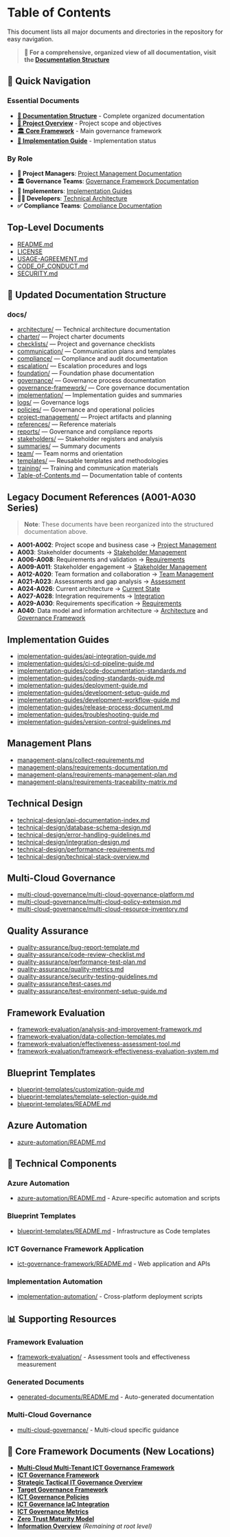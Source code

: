 # Table of Contents

This document lists all major documents and directories in the repository for easy navigation.

> **📖 For a comprehensive, organized view of all documentation, visit the [Documentation Structure](docs/README.md)**

## 🚀 Quick Navigation

### Essential Documents
- **[📖 Documentation Structure](docs/README.md)** - Complete organized documentation
- **[🎯 Project Overview](docs/project-management/A001-Project-Scope-and-Objectives.md)** - Project scope and objectives  
- **[🏛️ Core Framework](docs/governance-framework/core-framework/ICT-Governance-Framework.md)** - Main governance framework
- **[🚀 Implementation Guide](docs/implementation/summaries/IMPLEMENTATION-SUMMARY.md)** - Implementation status

### By Role
- **👥 Project Managers**: [Project Management Documentation](docs/project-management/)
- **🏛️ Governance Teams**: [Governance Framework Documentation](docs/governance-framework/)
- **🔧 Implementers**: [Implementation Guides](docs/implementation/)
- **👨‍💻 Developers**: [Technical Architecture](docs/architecture/)
- **✅ Compliance Teams**: [Compliance Documentation](docs/compliance/)

## Top-Level Documents

- [README.md](README.md)
- [LICENSE](LICENSE)
- [USAGE-AGREEMENT.md](USAGE-AGREEMENT.md)
- [CODE_OF_CONDUCT.md](CODE_OF_CONDUCT.md)
- [SECURITY.md](SECURITY.md)


## 📁 Updated Documentation Structure

### docs/
- [architecture/](architecture/) — Technical architecture documentation
- [charter/](charter/) — Project charter documents
- [checklists/](checklists/) — Project and governance checklists
- [communication/](communication/) — Communication plans and templates
- [compliance/](compliance/) — Compliance and audit documentation
- [escalation/](escalation/) — Escalation procedures and logs
- [foundation/](foundation/) — Foundation phase documentation
- [governance/](governance/) — Governance process documentation
- [governance-framework/](governance-framework/) — Core governance documentation
- [implementation/](implementation/) — Implementation guides and summaries
- [logs/](logs/) — Governance logs
- [policies/](policies/) — Governance and operational policies
- [project-management/](project-management/) — Project artifacts and planning
- [references/](references/) — Reference materials
- [reports/](reports/) — Governance and compliance reports
- [stakeholders/](stakeholders/) — Stakeholder registers and analysis
- [summaries/](summaries/) — Summary documents
- [team/](team/) — Team norms and orientation
- [templates/](templates/) — Reusable templates and methodologies
- [training/](training/) — Training and communication materials
- [Table-of-Contents.md](Table-of-Contents.md) — Documentation table of contents

## Legacy Document References (A001-A030 Series)
> **Note**: These documents have been reorganized into the structured documentation above.

- **A001-A002**: Project scope and business case → [Project Management](docs/project-management/)
- **A003**: Stakeholder documents → [Stakeholder Management](docs/project-management/stakeholder-management/)
- **A006-A008**: Requirements and validation → [Requirements](docs/project-management/requirements/)
- **A009-A011**: Stakeholder engagement → [Stakeholder Management](docs/project-management/stakeholder-management/)
- **A012-A020**: Team formation and collaboration → [Team Management](docs/project-management/team-management/)
- **A021-A023**: Assessments and gap analysis → [Assessment](docs/governance-framework/assessment/)
- **A024-A026**: Current architecture → [Current State](docs/architecture/current-state/)
- **A027-A028**: Integration requirements → [Integration](docs/architecture/integration/)
- **A029-A030**: Requirements specification → [Requirements](docs/project-management/requirements/)
- **A040**: Data model and information architecture → [Architecture](docs/architecture/) and [Governance Framework](docs/governance-framework/)

## Implementation Guides
- [implementation-guides/api-integration-guide.md](implementation-guides/api-integration-guide.md)
- [implementation-guides/ci-cd-pipeline-guide.md](implementation-guides/ci-cd-pipeline-guide.md)
- [implementation-guides/code-documentation-standards.md](implementation-guides/code-documentation-standards.md)
- [implementation-guides/coding-standards-guide.md](implementation-guides/coding-standards-guide.md)
- [implementation-guides/deployment-guide.md](implementation-guides/deployment-guide.md)
- [implementation-guides/development-setup-guide.md](implementation-guides/development-setup-guide.md)
- [implementation-guides/development-workflow-guide.md](implementation-guides/development-workflow-guide.md)
- [implementation-guides/release-process-document.md](implementation-guides/release-process-document.md)
- [implementation-guides/troubleshooting-guide.md](implementation-guides/troubleshooting-guide.md)
- [implementation-guides/version-control-guidelines.md](implementation-guides/version-control-guidelines.md)

## Management Plans
- [management-plans/collect-requirements.md](management-plans/collect-requirements.md)
- [management-plans/requirements-documentation.md](management-plans/requirements-documentation.md)
- [management-plans/requirements-management-plan.md](management-plans/requirements-management-plan.md)
- [management-plans/requirements-traceability-matrix.md](management-plans/requirements-traceability-matrix.md)

## Technical Design
- [technical-design/api-documentation-index.md](technical-design/api-documentation-index.md)
- [technical-design/database-schema-design.md](technical-design/database-schema-design.md)
- [technical-design/error-handling-guidelines.md](technical-design/error-handling-guidelines.md)
- [technical-design/integration-design.md](technical-design/integration-design.md)
- [technical-design/performance-requirements.md](technical-design/performance-requirements.md)
- [technical-design/technical-stack-overview.md](technical-design/technical-stack-overview.md)

## Multi-Cloud Governance
- [multi-cloud-governance/multi-cloud-governance-platform.md](multi-cloud-governance/multi-cloud-governance-platform.md)
- [multi-cloud-governance/multi-cloud-policy-extension.md](multi-cloud-governance/multi-cloud-policy-extension.md)
- [multi-cloud-governance/multi-cloud-resource-inventory.md](multi-cloud-governance/multi-cloud-resource-inventory.md)

## Quality Assurance
- [quality-assurance/bug-report-template.md](quality-assurance/bug-report-template.md)
- [quality-assurance/code-review-checklist.md](quality-assurance/code-review-checklist.md)
- [quality-assurance/performance-test-plan.md](quality-assurance/performance-test-plan.md)
- [quality-assurance/quality-metrics.md](quality-assurance/quality-metrics.md)
- [quality-assurance/security-testing-guidelines.md](quality-assurance/security-testing-guidelines.md)
- [quality-assurance/test-cases.md](quality-assurance/test-cases.md)
- [quality-assurance/test-environment-setup-guide.md](quality-assurance/test-environment-setup-guide.md)

## Framework Evaluation
- [framework-evaluation/analysis-and-improvement-framework.md](framework-evaluation/analysis-and-improvement-framework.md)
- [framework-evaluation/data-collection-templates.md](framework-evaluation/data-collection-templates.md)
- [framework-evaluation/effectiveness-assessment-tool.md](framework-evaluation/effectiveness-assessment-tool.md)
- [framework-evaluation/framework-effectiveness-evaluation-system.md](framework-evaluation/framework-effectiveness-evaluation-system.md)

## Blueprint Templates
- [blueprint-templates/customization-guide.md](blueprint-templates/customization-guide.md)
- [blueprint-templates/template-selection-guide.md](blueprint-templates/template-selection-guide.md)
- [blueprint-templates/README.md](blueprint-templates/README.md)

## Azure Automation
- [azure-automation/README.md](azure-automation/README.md)

## 🔧 Technical Components

### Azure Automation
- [azure-automation/README.md](azure-automation/README.md) - Azure-specific automation and scripts

### Blueprint Templates  
- [blueprint-templates/README.md](blueprint-templates/README.md) - Infrastructure as Code templates

### ICT Governance Framework Application
- [ict-governance-framework/README.md](ict-governance-framework/README.md) - Web application and APIs

### Implementation Automation
- [implementation-automation/](implementation-automation/) - Cross-platform deployment scripts

## 📊 Supporting Resources

### Framework Evaluation
- [framework-evaluation/](framework-evaluation/) - Assessment tools and effectiveness measurement

### Generated Documents
- [generated-documents/README.md](generated-documents/README.md) - Auto-generated documentation

### Multi-Cloud Governance
- [multi-cloud-governance/](multi-cloud-governance/) - Multi-cloud specific guidance

## 📄 Core Framework Documents (New Locations)
- **[Multi-Cloud Multi-Tenant ICT Governance Framework](docs/governance-framework/core-framework/Multi-Cloud-Multi-Tenant-ICT-Governance-Framework.md)**
- **[ICT Governance Framework](docs/governance-framework/core-framework/ICT-Governance-Framework.md)**
- **[Strategic Tactical IT Governance Overview](docs/governance-framework/core-framework/Strategic-Tactical-IT-Governance-Overview.md)**
- **[Target Governance Framework](docs/governance-framework/target-framework/Target-Governance-Framework.md)**
- **[ICT Governance Policies](docs/policies/governance/ICT-Governance-Policies.md)**
- **[ICT Governance IaC Integration](docs/architecture/integration/ICT-Governance-IaC-Integration.md)**
- **[ICT Governance Metrics](docs/governance-framework/metrics/ICT-Governance-Metrics.md)**
- **[Zero Trust Maturity Model](docs/architecture/target-state/Zero-Trust-Maturity-Model.md)**
- **[Information Overview](InformationOverview.md)** *(Remaining at root level)*
